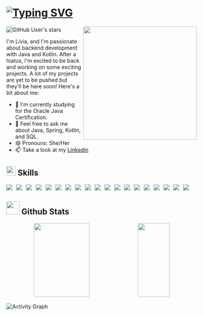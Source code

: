 # [![Typing SVG](https://readme-typing-svg.herokuapp.com?font=Press+Start+2P&duration=3000&pause=1000&color=39FF14&width=800&lines=Hello+World!;I'm+Livia%2C+and+I'm+a+Backend+developer)](https://git.io/typing-svg)

<img align="right" width=300px src="https://i.gifer.com/GSAf.gif" />

![GitHub User's stars](https://img.shields.io/github/stars/LiviaBrandao?style=social)<img src="https://komarev.com/ghpvc/?username=LiviaBrandao" alt="" />

I'm Lívia, and I'm passionate about backend development with Java and Kotlin. After a hiatus, I'm excited to be back and working on some exciting projects. A lot of my projects are yet to be pushed but they'll be here soon! Here's a bit about me:

- 🔭 I'm currently studying for the Oracle Java Certification.
- 💬 Feel free to ask me about Java, Spring, Kotlin, and SQL.
- 😄 Pronouns: She/Her
- 📫 Take a look at my [Linkedin](https://www.linkedin.com/in/dev-livia-brandao)

## <img src="https://media2.giphy.com/media/QssGEmpkyEOhBCb7e1/giphy.gif?cid=ecf05e47a0n3gi1bfqntqmob8g9aid1oyj2wr3ds3mg700bl&rid=giphy.gif" width ="25"> <b>  Skills</b>
<div style="display: flex; gap: 10px;">
<img src="https://img.shields.io/badge/Java-ED8B00?style=for-the-badge&logo=java&logoColor=white"/>
<img src="https://img.shields.io/badge/Kotlin-0095D5?&style=for-the-badge&logo=kotlin&logoColor=white"/>
<img src="https://img.shields.io/badge/C%23-239120?style=for-the-badge&logo=c-sharp&logoColor=white"/>
<img src="https://img.shields.io/badge/JavaScript-C5B224?style=for-the-badge&logo=javascript&logoColor=white"/>
<img src="https://img.shields.io/badge/Swift-FA7343?style=for-the-badge&logo=Swift&logoColor=white"/>
<img src="https://img.shields.io/badge/Fluter-02569B?style=for-the-badge&logo=flutter&logoColor=white"/>
<img src="https://img.shields.io/badge/Spring-6DB33F?style=for-the-badge&logo=spring&logoColor=white"/>
<img src="https://img.shields.io/badge/Docker-2CA5E0?style=for-the-badge&logo=docker&logoColor=white"/>
<img src="https://img.shields.io/badge/kubernetes-326ce5.svg?&style=for-the-badge&logo=kubernetes&logoColor=white"/>
<img src="https://img.shields.io/badge/Elastic_Search-005571?style=for-the-badge&logo=elasticsearch&logoColor=white"/>
<img src="https://img.shields.io/badge/rabbitmq-%23FF6600.svg?&style=for-the-badge&logo=rabbitmq&logoColor=white"/>
<img src="https://img.shields.io/badge/redis-%23DD0031.svg?&style=for-the-badge&logo=redis&logoColor=white"/>
<img src="https://img.shields.io/badge/PostgreSQL-316192?style=for-the-badge&logo=postgresql&logoColor=white"/>
<img src="https://img.shields.io/badge/Node.js-339933?style=for-the-badge&logo=nodedotjs&logoColor=white"/>
<img src="https://img.shields.io/badge/Git-F05032?style=for-the-badge&logo=git&logoColor=white"/>
<img src="https://img.shields.io/badge/Postman-FF6C37?style=for-the-badge&logo=Postman&logoColor=white"/>
<img src="https://img.shields.io/badge/Swagger-85EA2D?style=for-the-badge&logo=Swagger&logoColor=white"/>
<img src="https://img.shields.io/badge/Junit5-25A162?style=for-the-badge&logo=junit5&logoColor=white"/>
<img src="https://img.shields.io/badge/Jira-0052CC?style=for-the-badge&logo=Jira&logoColor=white"/>
</div>

## <img src="https://media.giphy.com/media/iY8CRBdQXODJSCERIr/giphy.gif" width="35"><b> Github Stats </b>
<div align="center"> 
  <img width="54%" height="195px" src="https://github-readme-stats.vercel.app/api?username=LiviaBrandao&show_icons=true&count_private=true&border_color=5c5d56&title_color=03b303&icon_color=528c9a&text_color=03b303&bg_color=000500" alt="" /> 
  <img width="41%" height="195px" src="https://github-readme-stats.vercel.app/api/top-langs/?username=LiviaBrandao&layout=compact&show_icons=true&count_private=true&border_color=5c5d56&title_color=03b303&icon_color=919919&text_color=528c9a&bg_color=000500" />
</div>

![Activity Graph](https://github-readme-activity-graph.vercel.app/graph?username=LiviaBrandao&bg_color=000500&color=03b303&line=919919&point=919919&area=true&point=03b303&area=true&border_color=5c5d56)




